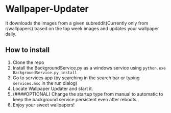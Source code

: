 # Wallpaper-Updater

It downloads the images from a given subreddit(Currently only from r/wallpapers) based on the top week images and updates your wallpaper daily.

## How to install

1. Clone the repo
2. Install the BackgroundService.py as a windows service using
   `python.exe BackgroundService.py install`
3. Go to services app (by searching in the search bar or typing `services.msc` in the run dialog)
4. Locate Wallpaper Updater and start it.
5. (####OPTIONAL) Change the startup type from manual to automatic to keep the background service persistent even after reboots
6. Enjoy your sweet wallpapers!
